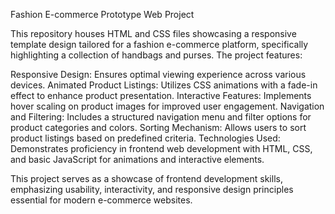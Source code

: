 Fashion E-commerce Prototype Web Project

This repository houses HTML and CSS files showcasing a responsive template design tailored for a fashion e-commerce platform, specifically highlighting a collection of handbags and purses. The project features:

Responsive Design: Ensures optimal viewing experience across various devices.
Animated Product Listings: Utilizes CSS animations with a fade-in effect to enhance product presentation.
Interactive Features: Implements hover scaling on product images for improved user engagement.
Navigation and Filtering: Includes a structured navigation menu and filter options for product categories and colors.
Sorting Mechanism: Allows users to sort product listings based on predefined criteria.
Technologies Used: Demonstrates proficiency in frontend web development with HTML, CSS, and basic JavaScript for animations and interactive elements.

This project serves as a showcase of frontend development skills, emphasizing usability, interactivity, and responsive design principles essential for modern e-commerce websites.
